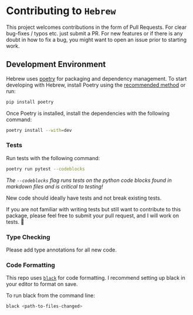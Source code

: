 # Contributing to `Hebrew`

This project welcomes contributions in the form of Pull Requests.
For clear bug-fixes / typos etc. just submit a PR.
For new features or if there is any doubt in how to fix a bug, you might want
to open an issue prior to starting work.

## Development Environment

Hebrew uses [poetry](https://python-poetry.org/docs/) for packaging and
dependency management. To start developing with Hebrew, install Poetry
using the [recommended method](https://python-poetry.org/docs/#installation) or run:
<!--pytest.mark.skip-->
```bash
pip install poetry
```

Once Poetry is installed, install the dependencies with the following command:
<!--pytest.mark.skip-->
```bash
poetry install --with=dev
```

### Tests

Run tests with the following command:
<!--pytest.mark.skip-->
```bash
poetry run pytest --codeblocks
```

_The `--codeblocks` flag runs tests on the python code blocks found in markdown files and is critical to testing!_

New code should ideally have tests and not break existing tests.

If you are not familiar with writing tests but still want to contribute to this package,
please feel free to submit your pull request, and I will work on tests. 🙂

### Type Checking

Please add type annotations for all new code.

### Code Formatting

This repo uses [`black`](https://github.com/psf/black) for code formatting.
I recommend setting up black in your editor to format on save.

To run black from the command line:
<!--pytest.mark.skip-->
```bash
black <path-to-files-changed>
```